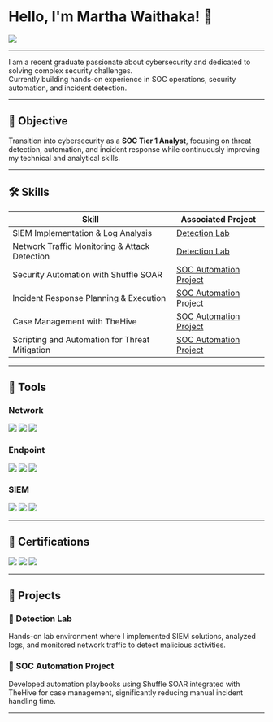 # Hello, I'm Martha Waithaka! 👋  
<a href="https://www.linkedin.com/in/your-linkedin-profile/">
  <img src="https://img.shields.io/badge/-LinkedIn-0072b1?&style=for-the-badge&logo=linkedin&logoColor=white" />
</a>

---

I am a recent graduate passionate about cybersecurity and dedicated to solving complex security challenges.  
Currently building hands-on experience in SOC operations, security automation, and incident detection.

---

## 🎯 Objective

Transition into cybersecurity as a **SOC Tier 1 Analyst**, focusing on threat detection, automation, and incident response while continuously improving my technical and analytical skills.

---

## 🛠️ Skills

| Skill                                         | Associated Project         |
|-----------------------------------------------|----------------------------|
| SIEM Implementation & Log Analysis            | [Detection Lab](#detection-lab) |
| Network Traffic Monitoring & Attack Detection | [Detection Lab](#detection-lab) |
| Security Automation with Shuffle SOAR         | [SOC Automation Project](#soc-automation-project) |
| Incident Response Planning & Execution        | [SOC Automation Project](#soc-automation-project) |
| Case Management with TheHive                  | [SOC Automation Project](#soc-automation-project) |
| Scripting and Automation for Threat Mitigation | [SOC Automation Project](#soc-automation-project) |

---

## 🧰 Tools

### Network  
<div>
  <img src="https://img.shields.io/badge/-Wireshark-1679A7?&style=for-the-badge&logo=Wireshark&logoColor=white" />
  <img src="https://img.shields.io/badge/-Suricata-EF3B2D?&style=for-the-badge&logo=Suricata&logoColor=white" />
  <img src="https://img.shields.io/badge/-Zeek-777BB4?&style=for-the-badge&logo=Zeek&logoColor=white" />
</div>

### Endpoint  
<div>
  <img src="https://img.shields.io/badge/-Microsoft_Defender_for_Endpoint-00A4EF?&style=for-the-badge&logo=Microsoft&logoColor=white" />
  <img src="https://img.shields.io/badge/-Velociraptor-4B275F?&style=for-the-badge&logo=Velociraptor&logoColor=white" />
  <img src="https://img.shields.io/badge/-Sysmon-000000?&style=for-the-badge&logo=windows&logoColor=white" />
</div>

### SIEM  
<div>
  <img src="https://img.shields.io/badge/-Microsoft_Sentinel-0078D4?&style=for-the-badge&logo=Microsoft&logoColor=white" />
  <img src="https://img.shields.io/badge/-Splunk-000000?&style=for-the-badge&logo=Splunk&logoColor=white" />
  <img src="https://img.shields.io/badge/-Elastic-005571?&style=for-the-badge&logo=Elastic&logoColor=white" />
</div>

---

## 📜 Certifications  

<div>
  <img src="https://img.shields.io/badge/-Google_Cybersecurity_Certificate-4285F4?&style=for-the-badge&logo=Google&logoColor=white" />
  <img src="https://img.shields.io/badge/-TryHackMe_Beginner_Path-9F0D7F?&style=for-the-badge&logo=TryHackMe&logoColor=white" />
  <img src="https://img.shields.io/badge/-LetsDefend_SOC_Analyst_Intro-000080?&style=for-the-badge&logoColor=white" />
</div>

---

## 📁 Projects

### 🔹 Detection Lab
Hands-on lab environment where I implemented SIEM solutions, analyzed logs, and monitored network traffic to detect malicious activities.

### 🔹 SOC Automation Project
Developed automation playbooks using Shuffle SOAR integrated with TheHive for case management, significantly reducing manual incident handling time.

---

